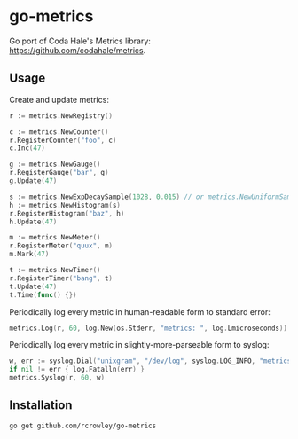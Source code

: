 go-metrics
==========

Go port of Coda Hale's Metrics library: <https://github.com/codahale/metrics>.

Usage
-----

Create and update metrics:

```go
r := metrics.NewRegistry()

c := metrics.NewCounter()
r.RegisterCounter("foo", c)
c.Inc(47)

g := metrics.NewGauge()
r.RegisterGauge("bar", g)
g.Update(47)

s := metrics.NewExpDecaySample(1028, 0.015) // or metrics.NewUniformSample(1028)
h := metrics.NewHistogram(s)
r.RegisterHistogram("baz", h)
h.Update(47)

m := metrics.NewMeter()
r.RegisterMeter("quux", m)
m.Mark(47)

t := metrics.NewTimer()
r.RegisterTimer("bang", t)
t.Update(47)
t.Time(func() {})
```

Periodically log every metric in human-readable form to standard error:

```go
metrics.Log(r, 60, log.New(os.Stderr, "metrics: ", log.Lmicroseconds))
```

Periodically log every metric in slightly-more-parseable form to syslog:

```go
w, err := syslog.Dial("unixgram", "/dev/log", syslog.LOG_INFO, "metrics")
if nil != err { log.Fatalln(err) }
metrics.Syslog(r, 60, w)
```

Installation
------------

```sh
go get github.com/rcrowley/go-metrics
```
